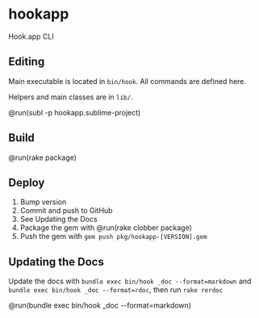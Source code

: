 # hookapp

Hook.app CLI

## Editing

Main executable is located in `bin/hook`. All commands are defined here.

Helpers and main classes are in `lib/`.

@run(subl -p hookapp.sublime-project)

## Build

@run(rake package)

## Deploy

1. Bump version
2. Commit and push to GitHub
3. See Updating the Docs
4. Package the gem with @run(rake clobber package)
5. Push the gem with `gem push pkg/hookapp-[VERSION].gem`

## Updating the Docs

Update the docs with `bundle exec bin/hook _doc --format=markdown` and `bundle exec bin/hook _doc --format=rdoc`, then run `rake rerdoc`

@run(bundle exec bin/hook _doc --format=markdown)

